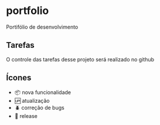 # portfolio

Portifólio de desenvolvimento

## Tarefas

O controle das tarefas desse projeto será realizado no github

## Ícones

- :package: nova funcionalidade
- :up: atualização
- :beetle: correção de bugs
- :checkered_flag: release